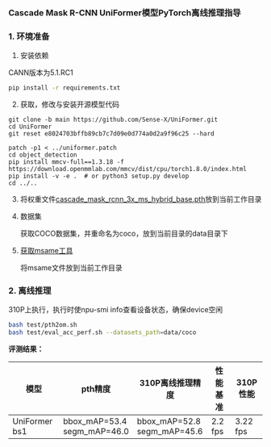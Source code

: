 ### Cascade Mask R-CNN UniFormer模型PyTorch离线推理指导

### 1. 环境准备

1. 安装依赖

CANN版本为5.1.RC1
```bash
pip install -r requirements.txt
```

2. 获取，修改与安装开源模型代码

```
git clone -b main https://github.com/Sense-X/UniFormer.git
cd UniFormer
git reset e8024703bffb89cb7c7d09e0d774a0d2a9f96c25 --hard

patch -p1 < ../uniformer.patch
cd object_detection
pip install mmcv-full==1.3.18 -f https://download.openmmlab.com/mmcv/dist/cpu/torch1.8.0/index.html
pip install -v -e .  # or python3 setup.py develop
cd ../..
```

3. 将权重文件[cascade_mask_rcnn_3x_ms_hybrid_base.pth](https://drive.google.com/file/d/13G9wc73CmS1Kb-kVelFSDlK-ezUBadzQ/view?usp=sharing)放到当前工作目录

4. 数据集

   获取COCO数据集，并重命名为coco，放到当前目录的data目录下

5. [获取msame工具](https://gitee.com/ascend/tools/tree/master/msame)

   将msame文件放到当前工作目录

### 2. 离线推理

310P上执行，执行时使npu-smi info查看设备状态，确保device空闲

```bash
bash test/pth2om.sh
bash test/eval_acc_perf.sh --datasets_path=data/coco
```

**评测结果：**

| 模型        | pth精度   | 310P离线推理精度 | 性能基准  | 310P性能 |
| ----------- | --------- | --------------- | --------- | ------- |
| UniFormer bs1 | bbox_mAP=53.4<br />segm_mAP=46.0 | bbox_mAP=52.8<br />segm_mAP=45.6 | 2.2 fps | 3.22 fps |
